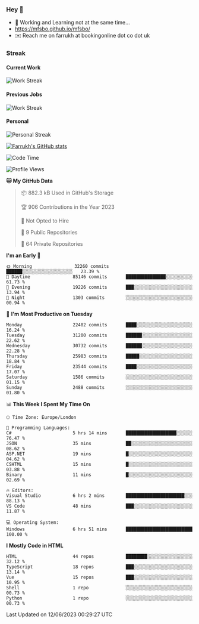 ### Hey 👋

- 🏃 Working and Learning not at the same time...
- https://mfsbo.github.io/mfsbo/
- ✉️ Reach me on farrukh at bookingonline dot co dot uk

### Streak
#### Current Work
![Work Streak](https://streak-stats.demolab.com/?user=mfsbo)
#### Previous Jobs
![Work Streak](https://streak-stats.demolab.com/?user=farrukhcw)
#### Personal
![Personal Streak](https://streak-stats.demolab.com/?user=farrukhsubhani)

[![Farrukh's GitHub stats](https://github-readme-stats.vercel.app/api?username=mfsbo&hide=stars&count_private=true)](https://github.com/mfsbo/)

<!--START_SECTION:waka-->
![Code Time](http://img.shields.io/badge/Code%20Time-301%20hrs%2047%20mins-blue)

![Profile Views](http://img.shields.io/badge/Profile%20Views-3-blue)

**🐱 My GitHub Data** 

> 📦 882.3 kB Used in GitHub's Storage 
 > 
> 🏆 906 Contributions in the Year 2023
 > 
> 🚫 Not Opted to Hire
 > 
> 📜 9 Public Repositories 
 > 
> 🔑 64 Private Repositories 
 > 
**I'm an Early 🐤** 

```text
🌞 Morning                32260 commits       ██████░░░░░░░░░░░░░░░░░░░   23.39 % 
🌆 Daytime                85146 commits       ███████████████░░░░░░░░░░   61.73 % 
🌃 Evening                19226 commits       ███░░░░░░░░░░░░░░░░░░░░░░   13.94 % 
🌙 Night                  1303 commits        ░░░░░░░░░░░░░░░░░░░░░░░░░   00.94 % 
```
📅 **I'm Most Productive on Tuesday** 

```text
Monday                   22402 commits       ████░░░░░░░░░░░░░░░░░░░░░   16.24 % 
Tuesday                  31200 commits       ██████░░░░░░░░░░░░░░░░░░░   22.62 % 
Wednesday                30732 commits       ██████░░░░░░░░░░░░░░░░░░░   22.28 % 
Thursday                 25983 commits       █████░░░░░░░░░░░░░░░░░░░░   18.84 % 
Friday                   23544 commits       ████░░░░░░░░░░░░░░░░░░░░░   17.07 % 
Saturday                 1586 commits        ░░░░░░░░░░░░░░░░░░░░░░░░░   01.15 % 
Sunday                   2488 commits        ░░░░░░░░░░░░░░░░░░░░░░░░░   01.80 % 
```


📊 **This Week I Spent My Time On** 

```text
🕑︎ Time Zone: Europe/London

💬 Programming Languages: 
C#                       5 hrs 14 mins       ███████████████████░░░░░░   76.47 % 
JSON                     35 mins             ██░░░░░░░░░░░░░░░░░░░░░░░   08.62 % 
ASP.NET                  19 mins             █░░░░░░░░░░░░░░░░░░░░░░░░   04.62 % 
CSHTML                   15 mins             █░░░░░░░░░░░░░░░░░░░░░░░░   03.88 % 
Binary                   11 mins             █░░░░░░░░░░░░░░░░░░░░░░░░   02.69 % 

🔥 Editors: 
Visual Studio            6 hrs 2 mins        ██████████████████████░░░   88.13 % 
VS Code                  48 mins             ███░░░░░░░░░░░░░░░░░░░░░░   11.87 % 

💻 Operating System: 
Windows                  6 hrs 51 mins       █████████████████████████   100.00 % 
```

**I Mostly Code in HTML** 

```text
HTML                     44 repos            ████████░░░░░░░░░░░░░░░░░   32.12 % 
TypeScript               18 repos            ███░░░░░░░░░░░░░░░░░░░░░░   13.14 % 
Vue                      15 repos            ███░░░░░░░░░░░░░░░░░░░░░░   10.95 % 
Shell                    1 repo              ░░░░░░░░░░░░░░░░░░░░░░░░░   00.73 % 
Python                   1 repo              ░░░░░░░░░░░░░░░░░░░░░░░░░   00.73 % 
```




 Last Updated on 12/06/2023 00:29:27 UTC
<!--END_SECTION:waka-->
<!--
**mfsbo/mfsbo** is a ✨ _special_ ✨ repository because its `README.md` (this file) appears on your GitHub profile.

Here are some ideas to get you started:

- 🔭 I’m currently working on ...
- 🌱 I’m currently learning ...
- 👯 I’m looking to collaborate on ...
- 🤔 I’m looking for help with ...
- 💬 Ask me about ...
- 📫 How to reach me: ...
- 😄 Pronouns: ...
- ⚡ Fun fact: ...
-->
